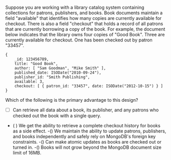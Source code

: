 Suppose you are working with a library catalog system containing collections for patrons, publishers, and books. Book documents maintain a field "available" that identifies how many copies are currently available for checkout. There is also a field "checkout" that holds a record of all patrons that are currently borrowing a copy of the book. For example, the document below indicates that the library owns four copies of "Good Book". Three are currently available for checkout. One has been checked out by patron "33457".
```
{
    _id: 123456789,
    title: "Good Book",
    author: [ "Sam Goodman", "Mike Smith" ],
    published_date: ISODate("2010-09-24"),
    publisher_id: "Smith Publishing",
    available: 3,
    checkout: [ { patron_id: "33457", date: ISODate("2012-10-15") } ]
}
```
Which of the following is the primary advantage to this design?

- [ ] Can retrieve all data about a book, its publisher, and any patrons who checked out the book with a single query.
- ( ) We get the ability to retrieve a complete checkout history for books as a side effect.
-() We maintain the ability to update patrons, publishers, and books independently and safely rely on MongoDB's foreign key constraints.
-() Can make atomic updates as books are checked out or turned in.
-() Books will not grow beyond the MongoDB document size limit of 16MB.
